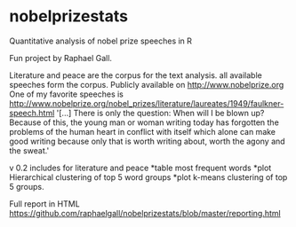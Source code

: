 # nobelprizestats
Quantitative analysis of nobel prize speeches in R

Fun project by Raphael Gall.

Literature and peace are the corpus for the text analysis.
all available speeches form the corpus. Publicly available on http://www.nobelprize.org
One of my favorite speeches is 
http://www.nobelprize.org/nobel_prizes/literature/laureates/1949/faulkner-speech.html
'[...] There is only the question: When will I be blown up? Because of this, the young man or woman writing today has forgotten the problems of the human heart in conflict with itself which alone can make good writing because only that is worth writing about, worth the agony and the sweat.'

v 0.2 includes for literature and peace
*table most frequent words 
*plot Hierarchical clustering of top 5 word groups
*plot k-means clustering of top 5 groups.

Full report in HTML
https://github.com/raphaelgall/nobelprizestats/blob/master/reporting.html
